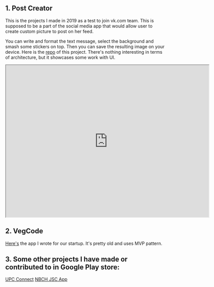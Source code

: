 ## 1. Post Creator
This is the projects I made in 2019 as a test to join vk.com team. This is supposed to be a part of the social media app that would allow user to create custom picture to post on her feed.

You can write and format the text message, select the background and smash some stickers on top. Then you can save the resulting image on your device. 
Here is the [repo](https://github.com/Yennefer/PostCreator) of this project. There's nothing interesting in terms of architecture, but it showcases some work with UI.

<iframe src="https://drive.google.com/file/d/1SaLkZBPrwwK7vI-jJNecWzgoJFT6AMBI/preview" width="640" height="480" allow="autoplay"></iframe>

## 2. VegCode
[Here's](https://bitbucket.org/Maghelyen/vegcode) the app I wrote for our startup. It's pretty old and uses MVP pattern.

## 3. Some other projects I have made or contributed to in Google Play store:
[UPC Connect](https://play.google.com/store/apps/details?id=ch.upc.connect.android.release&hl=en&gl=US)
[NBCH JSC App](https://play.google.com/store/apps/details?id=ru.nbki.app)
